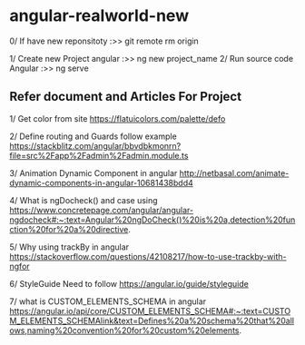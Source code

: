# angular-realworld-new

0/  If have new reponsitoty
:>> git remote rm origin


1/ Create new Project angular
:>> ng new project_name
2/ Run source code Angular
:>> ng serve

## Refer document and Articles For Project

1/ Get color from site
https://flatuicolors.com/palette/defo


2/ Define routing and Guards follow example
https://stackblitz.com/angular/bbvdbkmonrn?file=src%2Fapp%2Fadmin%2Fadmin.module.ts

3/ Animation Dynamic Component in angular
http://netbasal.com/animate-dynamic-components-in-angular-10681438bdd4

4/ What is ngDocheck() and case using
https://www.concretepage.com/angular/angular-ngdocheck#:~:text=Angular%20ngDoCheck()%20is%20a,detection%20function%20for%20a%20directive.

5/ Why using trackBy in angular
https://stackoverflow.com/questions/42108217/how-to-use-trackby-with-ngfor

6/ StyleGuide Need to follow
https://angular.io/guide/styleguide

7/ what is CUSTOM_ELEMENTS_SCHEMA in angular
https://angular.io/api/core/CUSTOM_ELEMENTS_SCHEMA#:~:text=CUSTOM_ELEMENTS_SCHEMAlink&text=Defines%20a%20schema%20that%20allows,naming%20convention%20for%20custom%20elements.